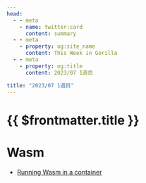 ```yaml
---
head:
  - - meta
    - name: twitter:card
      content: summary
  - - meta
    - property: og:site_name
      content: This Week in Gorilla
  - - meta
    - property: og:title
      content: 2023/07 1週目

title: "2023/07 1週目"
---
```


# {{ $frontmatter.title }}

# Wasm
- [Running Wasm in a container](https://medium.com/google-cloud/running-wasm-in-a-container-a3c1600743b5)
